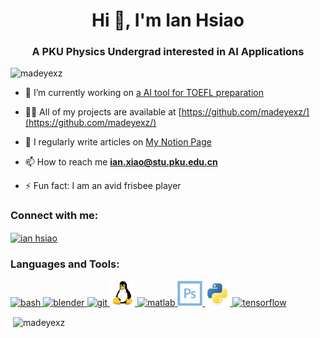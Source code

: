 <h1 align="center">Hi 👋, I'm Ian Hsiao</h1>
<h3 align="center">A PKU Physics Undergrad interested in AI Applications</h3>

<p align="left"> <img src="https://komarev.com/ghpvc/?username=madeyexz&label=Profile%20views&color=0e75b6&style=flat" alt="madeyexz" /> </p>

- 🔭 I’m currently working on [a AI tool for TOEFL preparation](https://github.com/madeyexz/toefl_ai_tool_for_listening_and_speaking)

- 👨‍💻 All of my projects are available at [https://github.com/madeyexz/](https://github.com/madeyexz/)

- 📝 I regularly write articles on [My Notion Page](https://ianhsiao.notion.so/)

- 📫 How to reach me **ian.xiao@stu.pku.edu.cn**

- ⚡ Fun fact: I am an avid frisbee player

<h3 align="left">Connect with me:</h3>
<p align="left">
<a href="https://linkedin.com/in/ian-hsiao" target="blank"><img align="center" src="https://raw.githubusercontent.com/rahuldkjain/github-profile-readme-generator/master/src/images/icons/Social/linked-in-alt.svg" alt="ian hsiao" height="30" width="40" /></a>
</p>

<h3 align="left">Languages and Tools:</h3>
<p align="left"> <a href="https://www.gnu.org/software/bash/" target="_blank" rel="noreferrer"> <img src="https://www.vectorlogo.zone/logos/gnu_bash/gnu_bash-icon.svg" alt="bash" width="40" height="40"/> </a> <a href="https://www.blender.org/" target="_blank" rel="noreferrer"> <img src="https://download.blender.org/branding/community/blender_community_badge_white.svg" alt="blender" width="40" height="40"/> </a> <a href="https://git-scm.com/" target="_blank" rel="noreferrer"> <img src="https://www.vectorlogo.zone/logos/git-scm/git-scm-icon.svg" alt="git" width="40" height="40"/> </a> <a href="https://www.linux.org/" target="_blank" rel="noreferrer"> <img src="https://raw.githubusercontent.com/devicons/devicon/master/icons/linux/linux-original.svg" alt="linux" width="40" height="40"/> </a> <a href="https://www.mathworks.com/" target="_blank" rel="noreferrer"> <img src="https://upload.wikimedia.org/wikipedia/commons/2/21/Matlab_Logo.png" alt="matlab" width="40" height="40"/> </a> <a href="https://www.photoshop.com/en" target="_blank" rel="noreferrer"> <img src="https://raw.githubusercontent.com/devicons/devicon/master/icons/photoshop/photoshop-line.svg" alt="photoshop" width="40" height="40"/> </a> <a href="https://www.python.org" target="_blank" rel="noreferrer"> <img src="https://raw.githubusercontent.com/devicons/devicon/master/icons/python/python-original.svg" alt="python" width="40" height="40"/> </a> <a href="https://www.tensorflow.org" target="_blank" rel="noreferrer"> <img src="https://www.vectorlogo.zone/logos/tensorflow/tensorflow-icon.svg" alt="tensorflow" width="40" height="40"/> </a> </p>

<p>&nbsp;<img align="center" src="https://github-readme-stats.vercel.app/api?username=madeyexz&show_icons=true&locale=en" alt="madeyexz" /></p>

